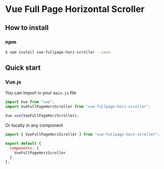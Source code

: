 # Vue Full Page Horizontal Scroller

## How to install

### npm

```bash
$ npm install vue-fullpage-horz-scroller --save
```

## Quick start

### Vue.js

You can import in your `main.js` file

```js
import Vue from "vue";
import VueFullPageHorzScroller from "vue-fullpage-horz-scroller";

Vue.use(VueFullPageHorzScroller);
```

Or locally in any component

```js
import { VueFullPageHorzScroller } from "vue-fullpage-horz-scroller";

export default {
  components: {
    VueFullPageHorzScroller
  }
};
```

